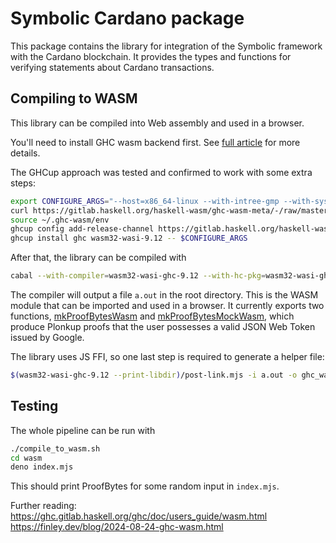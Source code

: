 # Symbolic Cardano package
This package contains the library for integration of the Symbolic framework with the Cardano blockchain. It provides the types and functions for verifying statements about Cardano transactions.

## Compiling to WASM

This library can be compiled into Web assembly and used in a browser.

You'll need to install GHC wasm backend first. See [full article](https://gitlab.haskell.org/haskell-wasm/ghc-wasm-meta) for more details.

The GHCup approach was tested and confirmed to work with some extra steps:

```bash
export CONFIGURE_ARGS="--host=x86_64-linux --with-intree-gmp --with-system-libffi"
curl https://gitlab.haskell.org/haskell-wasm/ghc-wasm-meta/-/raw/master/bootstrap.sh | SKIP_GHC=1 sh
source ~/.ghc-wasm/env
ghcup config add-release-channel https://gitlab.haskell.org/haskell-wasm/ghc-wasm-meta/-/raw/master/ghcup-wasm-0.0.9.yaml
ghcup install ghc wasm32-wasi-9.12 -- $CONFIGURE_ARGS
```

After that, the library can be compiled with

```bash
cabal --with-compiler=wasm32-wasi-ghc-9.12 --with-hc-pkg=wasm32-wasi-ghc-pkg-9.12 --with-hsc2hs=wasm32-wasi-hsc2hs-9.12 build
```

The compiler will output a file `a.out` in the root directory. This is the WASM module that can be imported and used in a browser.
It currently exports two functions, [mkProofBytesWasm](src/ZkFold/Symbolic/Cardano/Contracts/SmartWallet.hs#L375) and [mkProofBytesMockWasm](src/ZkFold/Symbolic/Cardano/Contracts/SmartWallet.hs#L378), which produce Plonkup proofs that the user possesses a valid JSON Web Token issued by Google.

The library uses JS FFI, so one last step is required to generate a helper file:

```bash
$(wasm32-wasi-ghc-9.12 --print-libdir)/post-link.mjs -i a.out -o ghc_wasm_jsffi.js
```

## Testing

The whole pipeline can be run with

```bash
./compile_to_wasm.sh
cd wasm
deno index.mjs
```

This should print ProofBytes for some random input in `index.mjs`.


Further reading:
https://ghc.gitlab.haskell.org/ghc/doc/users_guide/wasm.html
https://finley.dev/blog/2024-08-24-ghc-wasm.html
